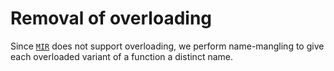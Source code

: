 # Removal of overloading

Since [`MIR`](../mir/mir.md) does not support overloading, we perform name-mangling to give each
overloaded variant of a function a distinct name.
